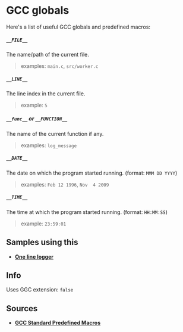 # GCC globals

Here's a list of useful GCC globals and predefined macros:



##### `__FILE__`

The name/path of the current file.

> examples: `main.c`, `src/worker.c`



##### `__LINE__`

The line index in the current file.

> example: `5`



##### `__func__` or `__FUNCTION__`

The name of the current function if any.

> examples: `log_message`



##### `__DATE__`

The date on which the program started running. (format: `MMM DD YYYY`)

> examples: `Feb 12 1996`, `Nov  4 2009`



##### `__TIME__`

The time at which the program started running. (format: `HH:MM:SS`)

> example: `23:59:01`



## Samples using this

[one-line-logger]: https://github.com/Azzerial/c-knowledge/tree/master/samples/logger/one_line_logger

* **[One line logger][one-line-logger]**



## Info

Uses GGC extension:  `false`



## Sources

[gcc-standard-predefined-macros]: https://gcc.gnu.org/onlinedocs/cpp/Standard-Predefined-Macros.html

* **[GCC Standard Predefined Macros][gcc-standard-predefined-macros]**
